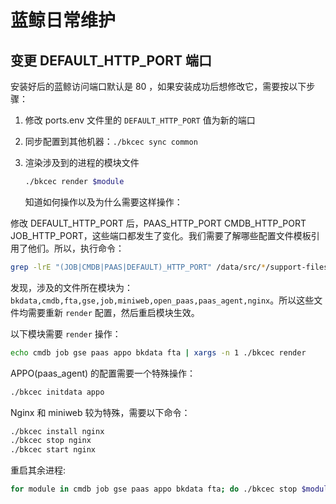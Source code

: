 # 蓝鲸日常维护

## 变更 DEFAULT_HTTP_PORT 端口

安装好后的蓝鲸访问端口默认是 80 ，如果安装成功后想修改它，需要按以下步骤：

1. 修改 ports.env 文件里的 `DEFAULT_HTTP_PORT` 值为新的端口

2. 同步配置到其他机器：`./bkcec sync common`

3. 渲染涉及到的进程的模块文件

    ```bash
    ./bkcec render $module
    ```
    知道如何操作以及为什么需要这样操作：

修改 DEFAULT_HTTP_PORT 后，PAAS_HTTP_PORT CMDB_HTTP_PORT JOB_HTTP_PORT，这些端口都发生了变化。我们需要了解哪些配置文件模板引用了他们。所以，执行命令：

```bash
grep -lrE "(JOB|CMDB|PAAS|DEFAULT)_HTTP_PORT" /data/src/*/support-files/
```

发现，涉及的文件所在模块为：`bkdata,cmdb,fta,gse,job,miniweb,open_paas,paas_agent,nginx`。所以这些文件均需要重新 `render` 配置，然后重启模块生效。

以下模块需要 `render` 操作：

```bash
echo cmdb job gse paas appo bkdata fta | xargs -n 1 ./bkcec render
```

APPO(paas_agent) 的配置需要一个特殊操作：

```bash
./bkcec initdata appo
```

Nginx 和 miniweb 较为特殊，需要以下命令：

```bash
./bkcec install nginx
./bkcec stop nginx
./bkcec start nginx
```

重启其余进程:

```bash
for module in cmdb job gse paas appo bkdata fta; do ./bkcec stop $module ; sleep 2; ./bkcec start $module ;done
```
